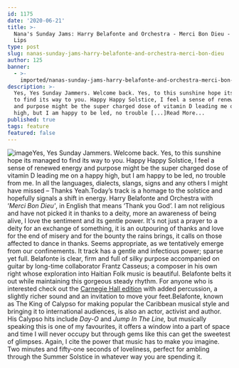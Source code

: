 ```yaml
---
id: 1175
date: '2020-06-21'
title: >-
  Nana's Sunday Jams: Harry Belafonte and Orchestra - Merci Bon Dieu - Loose
  Lips
type: post
slug: nanas-sunday-jams-harry-belafonte-and-orchestra-merci-bon-dieu
author: 125
banner:
  - >-
    imported/nanas-sunday-jams-harry-belafonte-and-orchestra-merci-bon-dieu/image1175.jpeg
description: >-
  Yes, Yes Sunday Jammers. Welcome back. Yes, to this sunshine hope its managed
  to find its way to you. Happy Happy Solstice, I feel a sense of renewed energy
  and purpose might be the super charged dose of vitamin D leading me on a happy
  high, but I am happy to be led, no trouble [...]Read More...
published: true
tags: feature
featured: false
---
```

![image](../imported/nanas-sunday-jams-harry-belafonte-and-orchestra-merci-bon-dieu/image1175.jpeg)Yes, Yes Sunday Jammers. Welcome back. Yes, to this sunshine hope its managed to find its way to you. Happy Happy Solstice, I feel a sense of renewed energy and purpose might be the super charged dose of vitamin D leading me on a happy high, but I am happy to be led, no trouble from me. In all the languages, dialects, slangs, signs and any others I might have missed – Thanks Yeah.Today’s track is a homage to the solstice and hopefully signals a shift in energy. Harry Belafonte and Orchestra with ‘_Merci Bon Dieu'_, in English that means ‘Thank you God’. I am not religious and have not picked it in thanks to a deity, more an awareness of being alive, I love the sentiment and its gentle power. It's not just a prayer to a deity for an exchange of something, it is an outpouring of thanks and love for the end of misery and for the bounty the rains brings, it calls on those affected to dance in thanks. Seems appropriate, as we tentatively emerge from our confinements. It track has a gentle and infectious power; sparse yet full. Belafonte is clear, firm and full of silky purpose accompanied on guitar by long-time collaborator Frantz Casseus; a composer in his own right whose exploration into Haitian Folk music is beautiful. Belafonte belts it out while maintaining this gorgeous steady rhythm. For anyone who is interested check out the [Carnegie Hall edition](https://www.youtube.com/watch?v=3NYy23p4AnE) with added percussion, a slightly richer sound and an invitation to move your feet.Belafonte, known as The King of Calypso for making popular the Caribbean musical style and bringing it to international audiences, is also an actor, activist and author. His Calypso hits include _Day-O_ and _Jump In The Line,_ but musically speaking this is one of my favourites, it offers a window into a part of space and time I will never occupy but through gems like this can get the sweetest of glimpses. Again, I cite the power that music has to make you imagine. Two minutes and fifty-one seconds of loveliness, perfect for ambling through the Summer Solstice in whatever way you are spending it.